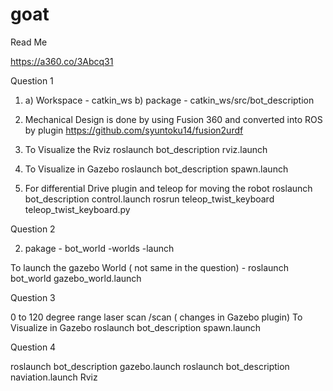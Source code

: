 # goat
Read Me


https://a360.co/3Abcq31

Question 1

1) a) Workspace - catkin_ws
   b) package   - catkin_ws/src/bot_description

2)  Mechanical Design is done by using Fusion 360 and converted into ROS by plugin https://github.com/syuntoku14/fusion2urdf  

3) To Visualize the Rviz
    roslaunch bot_description rviz.launch
    
4) To Visualize in Gazebo
    roslaunch bot_description spawn.launch

5) For differential Drive plugin and teleop for moving the robot
   roslaunch bot_description control.launch 
   rosrun teleop_twist_keyboard teleop_twist_keyboard.py

Question 2

2)  pakage - bot_world
		-worlds
		-launch
		
   To launch the gazebo World ( not same in the question)
		- roslaunch bot_world gazebo_world.launch
			
		
Question 3
  
  0 to 120 degree range laser scan  /scan ( changes in Gazebo plugin)
   To Visualize in Gazebo
    roslaunch bot_description spawn.launch

Question 4
 
  roslaunch bot_description gazebo.launch
  roslaunch bot_description naviation.launch 
  Rviz
 





